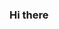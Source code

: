 ### Hi there
<div align="center">
 <!--
![header](https://capsule-render.vercel.app/api?type=Waving&color=gradient&text=%20NaHyunOh%20%20&height=200&fontSize=100)
 
 
 
 
 
 
 
 
 

![Anurag's GitHub stats](https://github-readme-stats.vercel.app/api?username=nahyunoh&show_icons=true&theme=buefy)

![Top Langs](https://github-readme-stats.vercel.app/api/top-langs/?username=nahyunoh&layout=compact&theme=buefy)


</div>
-->
